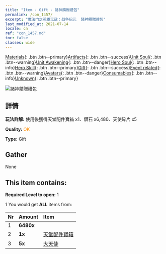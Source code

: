 ```yaml
---
title: "Item - Gift - 諸神饋贈禮包"
permalink: /con_1457/
excerpt: "魔法门之英雄无敌：战争纪元  諸神饋贈禮包"
last_modified_at: 2021-07-14
locale: cn
ref: "con_1457.md"
toc: false
classes: wide
---
```

 [Materials](/ItemsCN/){: .btn .btn--primary}[Artifacts](/ItemsCN/Artifacts/){: .btn .btn--success}[Unit Soul](/ItemsCN/UnitSoul/){: .btn .btn--warning}[Unit Awakening](/ItemsCN/UnitAwakening/){: .btn .btn--danger}[Hero Soul](/ItemsCN/HeroSoul/){: .btn .btn--info}[Hero Skill](/ItemsCN/HeroSkill/){: .btn .btn--primary}[Gift](/ItemsCN/Gift/){: .btn .btn--success}[Event related](/ItemsCN/Events/){: .btn .btn--warning}[Avatars](/ItemsCN/Avatars/){: .btn .btn--danger}[Consumables](/ItemsCN/Consumables/){: .btn .btn--info}[Unknown](/ItemsCN/Unknown/){: .btn .btn--primary}

 ![諸神饋贈禮包](/images/t/i_907071.png)

## 詳情
 **玩法詳解:** 使用後獲得天堂配件寶箱 x1、鑽石 x6,480、天使碎片 x5

 **Quality:** <span style="color: #FF8C00">OK</span>

 **Type:** Gift

## Gather

  None

## This item contains:

 **Required Level to open:** 1

 1 You would get **ALL** items  from:

  | Nr | Amount |     Item    |
  |:---|:-------|:------------|
  | 1 |  **6480x** | <i class="fas fa-gem"/> |  | 
  | 2 |  **1x** | [天堂配件寶箱](/cn/Items/con_1354/) |  | 
  | 3 |  **5x** | [大天使](/cn/Items/unt_196/) |  | 
